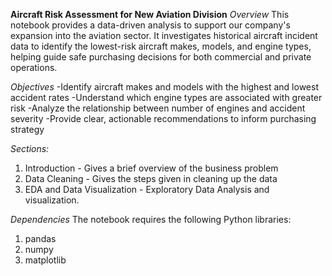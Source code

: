**Aircraft Risk Assessment for New Aviation Division**
*Overview*
This notebook provides a data-driven analysis to support our company's expansion into the aviation sector. It investigates historical aircraft incident data to identify the lowest-risk aircraft makes, models, and engine types, helping guide safe purchasing decisions for both commercial and private operations.

*Objectives*
-Identify aircraft makes and models with the highest and lowest accident rates
-Understand which engine types are associated with greater risk
-Analyze the relationship between number of engines and accident severity
-Provide clear, actionable recommendations to inform purchasing strategy

*Sections:*
1. Introduction - Gives a brief overview of the business problem
2. Data Cleaning - Gives the steps given in cleaning up the data
3. EDA and Data Visualization - Exploratory Data Analysis and visualization.

*Dependencies*
The notebook requires the following Python libraries:
1. pandas
2. numpy
3. matplotlib

